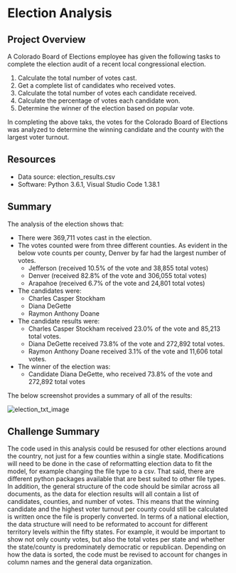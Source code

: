 # Election Analysis

## Project Overview
A Colorado Board of Elections employee has given the following tasks to complete the election audit of a recent local congressional election. 

1. Calculate the total number of votes cast.
2. Get a complete list of candidates who received votes.
3. Calculate the total number of votes each candidate received.
4. Calculate the percentage of votes each candidate won.
5. Determine the winner of the election based on popular vote.

In completing the above taks, the votes for the Colorado Board of Elections was analyzed to determine the winning candidate and the county with the largest voter turnout.

## Resources
- Data source: election_results.csv
- Software: Python 3.6.1, Visual Studio Code 1.38.1

## Summary
The analysis of the election shows that:
- There were 369,711 votes cast in the election.
- The votes counted were from three different counties. As evident in the below vote counts per county, Denver by far had the largest number of votes.
    - Jefferson (received 10.5% of the vote and 38,855 total votes)
    - Denver (received 82.8% of the vote and 306,055 total votes)
    - Arapahoe (received 6.7% of the vote and 24,801 total votes)
- The candidates were:
    - Charles Casper Stockham
    - Diana DeGette
    - Raymon Anthony Doane
 - The candidate results were:
    - Charles Casper Stockham received 23.0% of the vote and 85,213 total votes.
    - Diana DeGette received 73.8% of the vote and 272,892 total votes.
    - Raymon Anthony Doane received 3.1% of the vote and 11,606 total votes.
 - The winner of the election was:
    - Candidate Diana DeGette, who received 73.8% of the vote and 272,892 total votes
 
 The below screenshot provides a summary of all of the results:
 
 ![election_txt_image](https://github.com/kylegross/election-analysis/blob/master/election_txt_image.JPG)

## Challenge Summary
The code used in this analysis could be resused for other elections around the country, not just for a few counties within a single state. Modifications will need to be done in the case of reformatting election data to fit the model, for example changing the file type to a csv. That said, there are different python packages available that are best suited to other file types. In addition, the general structure of the code should be similar across all documents, as the data for election results will all contain a list of candidates, counties, and number of votes. This means that the winning candidate and the highest voter turnout per county could still be calculated is written once the file is properly converted. In terms of a national election, the data structure will need to be reformated to account for different territory levels within the fifty states. For example, it would be important to show not only county votes, but also the total votes per state and whether the state/county is predominately democratic or republican. Depending on how the data is sorted, the code must be revised to account for changes in column names and the general data organization.
